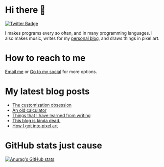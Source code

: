 # Hi there 👋

<!--
**HoangTuan110/HoangTuan110** is a ✨ _special_ ✨ repository because its `README.md` (this file) appears on your GitHub profile.

Here are some ideas to get you started:

- 🔭 I’m currently working on ...
- 🌱 I’m currently learning ...
- 👯 I’m looking to collaborate on ...
- 🤔 I’m looking for help with ...
- 💬 Ask me about ...
- 📫 How to reach me: ...
- 😄 Pronouns: ...
- ⚡ Fun fact: ...
-->

[![Twitter Badge](https://img.shields.io/badge/Twitter-Profile-informational?style=flat&logo=twitter&logoColor=white&color=1CA2F1)](https://twitter.com/DangHoangTuan20)

I makes programs every so often, and in many programming languages. I also makes music, writes for my [personal blog](https://tsk.bearblog.dev), and draws things in pixel art.

# How to reach to me

[Email me](mailto:mail@dht.anonaddy.me) or [Go to my social](https://tsk.bearblog.dev/social-media/) for more options.

# My latest blog posts
<!-- BLOG-POST-LIST:START -->
- [The customization obsession](https://tsk.bearblog.dev/the-customization-obsession/)
- [An old calculator](https://tsk.bearblog.dev/an-outdated-calculator/)
- [Things that I have learned from writing](https://tsk.bearblog.dev/things-that-i-have-learned-from-writing/)
- [This blog is kinda dead.](https://tsk.bearblog.dev/this-blog-is-kinda-dead/)
- [How I got into pixel art](https://tsk.bearblog.dev/how-i-got-into-pixel-art/)
<!-- BLOG-POST-LIST:END -->

# GitHub stats just cause

[![Anurag's GitHub stats](https://github-readme-stats.vercel.app/api?username=HoangTuan110)](https://github.com/anuraghazra/github-readme-stats)
